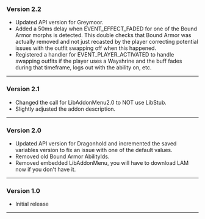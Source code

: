 ### Version 2.2

- Updated API version for Greymoor.
- Added a 50ms delay when EVENT_EFFECT_FADED for one of the Bound Armor morphs is detected. This double checks that Bound Armor was actually removed and not just recasted by the player correcting potential issues with the outfit swapping off when this happened.
- Registered a handler for EVENT_PLAYER_ACTIVATED to handle swapping outfits if the player uses a Wayshrine and the buff fades during that timeframe, logs out with the ability on, etc.

---

### Version 2.1

- Changed the call for LibAddonMenu2.0 to NOT use LibStub.
- Slightly adjusted the addon description.

---

### Version 2.0

- Updated API version for Dragonhold and incremented the saved variables version to fix an issue with one of the default values.
- Removed old Bound Armor AbilityIds.
- Removed embedded LibAddonMenu, you will have to download LAM now if you don't have it.

---

### Version 1.0

- Initial release

---
